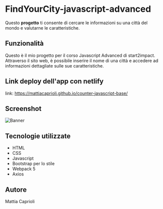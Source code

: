 # FindYourCity-javascript-advanced

Questo **progetto** ti consente di cercare le informazioni su una città del mondo e valutarne le caratteristiche.

## Funzionalità

Questo è il mio progetto per il corso Javascript Advanced di start2impact. 
Attraverso il sito web, è possibile inserire il nome di una città e accedere ad informazioni dettagliate sulle sue caratteristiche.

## Link deploy dell'app con netlify

link: https://mattiacaprioli.github.io/counter-javascript-base/

## Screenshot

![Banner](https://mattiacaprioli.github.io/project-js-advanced/src/img/screenshot.png)

## Tecnologie utilizzate

- HTML
- CSS
- Javascript
- Bootstrap per lo stile
- Webpack 5
- Axios

## Autore

Mattia Caprioli